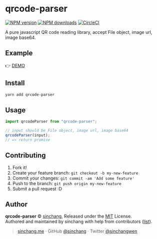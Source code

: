 # qrcode-parser

[![NPM version](https://img.shields.io/npm/v/qrcode-parser.svg?style=flat)](https://npmjs.com/package/qrcode-parser) [![NPM downloads](https://img.shields.io/npm/dm/qrcode-parser.svg?style=flat)](https://npmjs.com/package/qrcode-parser) [![CircleCI](https://circleci.com/gh/sinchang/qrcode-parser/tree/master.svg?style=shield)](https://circleci.com/gh/sinchang/qrcode-parser/tree/master)

A pure javascript QR code reading library, accept File object, image url, image base64.

## Example

👉 [DEMO](https://qrcode-parser.netlify.com)

## Install

```bash
yarn add qrcode-parser
```

## Usage

```js
import qrcodeParser from "qrcode-parser";

// input should be File object, image url, image base64
qrcodeParser(input);
// => return promise
```

## Contributing

1.  Fork it!
2.  Create your feature branch: `git checkout -b my-new-feature`
3.  Commit your changes: `git commit -am 'Add some feature'`
4.  Push to the branch: `git push origin my-new-feature`
5.  Submit a pull request :D

## Author

**qrcode-parser** © [sinchang](https://github.com/sinchang), Released under the [MIT](./LICENSE) License.<br>
Authored and maintained by sinchang with help from contributors ([list](https://github.com/sinchang/qrcode-parser/contributors)).

> [sinchang.me](https://sinchang.me) · GitHub [@sinchang](https://github.com/sinchang) · Twitter [@sinchangwen](https://twitter.com/sinchangwen)
